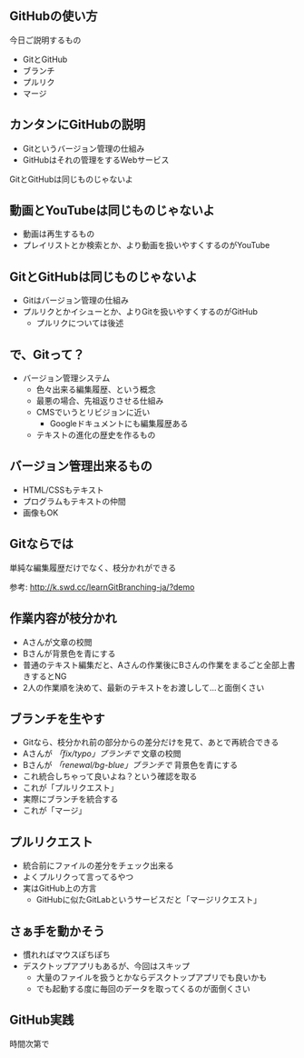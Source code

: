 ## GitHubの使い方

今日ご説明するもの

- GitとGitHub
- ブランチ
- プルリク
- マージ

## カンタンにGitHubの説明

- Gitというバージョン管理の仕組み
- GitHubはそれの管理をするWebサービス

GitとGitHubは同じものじゃないよ

## 動画とYouTubeは同じものじゃないよ

- 動画は再生するもの
- プレイリストとか検索とか、より動画を扱いやすくするのがYouTube

## GitとGitHubは同じものじゃないよ

- Gitはバージョン管理の仕組み
- プルリクとかイシューとか、よりGitを扱いやすくするのがGitHub
  - プルリクについては後述

## で、Gitって？
- バージョン管理システム
  - 色々出来る編集履歴、という概念
  - 最悪の場合、先祖返りさせる仕組み
  - CMSでいうとリビジョンに近い
    - Googleドキュメントにも編集履歴ある
  - テキストの進化の歴史を作るもの

## バージョン管理出来るもの

- HTML/CSSもテキスト
- プログラムもテキストの仲間
- 画像もOK

## Gitならでは

単純な編集履歴だけでなく、枝分かれができる  

参考: http://k.swd.cc/learnGitBranching-ja/?demo


## 作業内容が枝分かれ

 - Aさんが文章の校閲
 - Bさんが背景色を青にする
 - 普通のテキスト編集だと、Aさんの作業後にBさんの作業をまるごと全部上書きするとNG
 - 2人の作業順を決めて、最新のテキストをお渡しして...と面倒くさい

## ブランチを生やす
- Gitなら、枝分かれ前の部分からの差分だけを見て、あとで再統合できる
 - Aさんが *「fix/typo」ブランチで* 文章の校閲
 - Bさんが *「renewal/bg-blue」ブランチで* 背景色を青にする
 - これ統合しちゃって良いよね？という確認を取る
  - これが「プルリクエスト」
 - 実際にブランチを統合する
  - これが「マージ」

## プルリクエスト

- 統合前にファイルの差分をチェック出来る
- よくプルリクって言ってるやつ
- 実はGitHub上の方言
  - GitHubに似たGitLabというサービスだと「マージリクエスト」

## さぁ手を動かそう

- 慣れればマウスぽちぽち
- デスクトップアプリもあるが、今回はスキップ
  - 大量のファイルを扱うとかならデスクトップアプリでも良いかも
  - でも起動する度に毎回のデータを取ってくるのが面倒くさい

## GitHub実践

時間次第で
